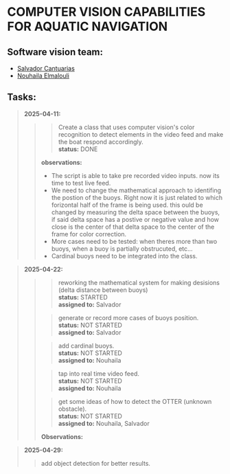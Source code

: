 # COMPUTER VISION CAPABILITIES FOR AQUATIC NAVIGATION


## Software vision team:
- [Salvador Cantuarias](https://www.linkedin.com/in/salvador-cantuarias-bb5715268/)
- [Nouhaila Elmalouli](https://www.linkedin.com/in/nouhaila-elmalouli-46517a208/)

## Tasks:
>**2025-04-11:**<br>
>>>Create a class that uses computer vision's color recognition to detect elements in the video feed and make the boat respond accordingly.<br>
>>>**status:** DONE<br>
>>
>>**observations:**<br>
>>- The script is able to take pre recorded video inputs. now its time to test live feed.<br>
>>- We need to change the mathematical approach to identifing the postion of the buoys. Right now it is just related to which forizontal half of the frame is being used. this ould be changed by measuring the delta space between the buoys, if said delta space has a postive or negative value and how close is the center of that delta space to the center of the frame for color correction.<br>
>>- More cases need to be tested: when theres more than two buoys, when a buoy is partially obstrucuted, etc...<br>
>>- Cardinal buoys need to be integrated into the class.

>**2025-04-22:**<br>
>>>reworking the mathematical system for making desisions (delta distance between buoys)<br>
>>>**status:** STARTED<br>
>>>**assigned to:** Salvador
>>
>>>generate or record more cases of buoys position.<br>
>>>**status:** NOT STARTED<br>
>>>**assigned to:** Salvador
>>
>>>add cardinal buoys.<br>
>>>**status:** NOT STARTED<br>
>>>**assigned to:** Nouhaila
>>
>>>tap into real time video feed.<br>
>>>**status:** NOT STARTED<br>
>>>**assigned to:** Nouhaila
>>
>>>get some ideas of how to detect the OTTER (unknown obstacle).<br>
>>>**status:** NOT STARTED<br>
>>>**assigned to:** Nouhaila, Salvador
>>
>>**Observations:**<br>

>**2025-04-29:**<br>
>> add object detection for better results.
>> 
